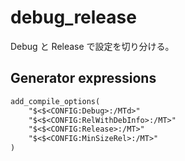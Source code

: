# debug_release

Debug と Release で設定を切り分ける。

## Generator expressions

```CMakeLists.txt
add_compile_options(
    "$<$<CONFIG:Debug>:/MTd>"
    "$<$<CONFIG:RelWithDebInfo>:/MT>"
    "$<$<CONFIG:Release>:/MT>"
    "$<$<CONFIG:MinSizeRel>:/MT>"
)
```
